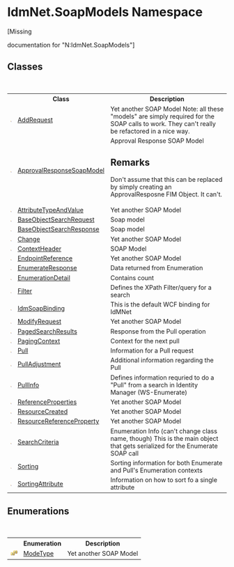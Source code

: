 # IdmNet.SoapModels Namespace
 

\[Missing <summary> documentation for "N:IdmNet.SoapModels"\]


## Classes
&nbsp;<table><tr><th></th><th>Class</th><th>Description</th></tr><tr><td>![Public class](media/pubclass.gif "Public class")</td><td><a href="T_IdmNet_SoapModels_AddRequest">AddRequest</a></td><td>
Yet another SOAP Model Note: all these "models" are simply required for the SOAP calls to work. They can't really be refactored in a nice way.</td></tr><tr><td>![Public class](media/pubclass.gif "Public class")</td><td><a href="T_IdmNet_SoapModels_ApprovalResponseSoapModel">ApprovalResponseSoapModel</a></td><td>
Approval Response SOAP Model 

## Remarks
Don't assume that this can be replaced by simply creating an ApprovalResposne FIM Object. It can't.</td></tr><tr><td>![Public class](media/pubclass.gif "Public class")</td><td><a href="T_IdmNet_SoapModels_AttributeTypeAndValue">AttributeTypeAndValue</a></td><td>
Yet another SOAP Model</td></tr><tr><td>![Public class](media/pubclass.gif "Public class")</td><td><a href="T_IdmNet_SoapModels_BaseObjectSearchRequest">BaseObjectSearchRequest</a></td><td>
Soap model</td></tr><tr><td>![Public class](media/pubclass.gif "Public class")</td><td><a href="T_IdmNet_SoapModels_BaseObjectSearchResponse">BaseObjectSearchResponse</a></td><td>
Soap model</td></tr><tr><td>![Public class](media/pubclass.gif "Public class")</td><td><a href="T_IdmNet_SoapModels_Change">Change</a></td><td>
Yet another SOAP Model</td></tr><tr><td>![Public class](media/pubclass.gif "Public class")</td><td><a href="T_IdmNet_SoapModels_ContextHeader">ContextHeader</a></td><td>
SOAP Model</td></tr><tr><td>![Public class](media/pubclass.gif "Public class")</td><td><a href="T_IdmNet_SoapModels_EndpointReference">EndpointReference</a></td><td>
Yet another SOAP Model</td></tr><tr><td>![Public class](media/pubclass.gif "Public class")</td><td><a href="T_IdmNet_SoapModels_EnumerateResponse">EnumerateResponse</a></td><td>
Data returned from Enumeration</td></tr><tr><td>![Public class](media/pubclass.gif "Public class")</td><td><a href="T_IdmNet_SoapModels_EnumerationDetail">EnumerationDetail</a></td><td>
Contains count</td></tr><tr><td>![Public class](media/pubclass.gif "Public class")</td><td><a href="T_IdmNet_SoapModels_Filter">Filter</a></td><td>
Defines the XPath Filter/query for a search</td></tr><tr><td>![Public class](media/pubclass.gif "Public class")</td><td><a href="T_IdmNet_SoapModels_IdmSoapBinding">IdmSoapBinding</a></td><td>
This is the default WCF binding for IdMNet</td></tr><tr><td>![Public class](media/pubclass.gif "Public class")</td><td><a href="T_IdmNet_SoapModels_ModifyRequest">ModifyRequest</a></td><td>
Yet another SOAP Model</td></tr><tr><td>![Public class](media/pubclass.gif "Public class")</td><td><a href="T_IdmNet_SoapModels_PagedSearchResults">PagedSearchResults</a></td><td>
Response from the Pull operation</td></tr><tr><td>![Public class](media/pubclass.gif "Public class")</td><td><a href="T_IdmNet_SoapModels_PagingContext">PagingContext</a></td><td>
Context for the next pull</td></tr><tr><td>![Public class](media/pubclass.gif "Public class")</td><td><a href="T_IdmNet_SoapModels_Pull">Pull</a></td><td>
Information for a Pull request</td></tr><tr><td>![Public class](media/pubclass.gif "Public class")</td><td><a href="T_IdmNet_SoapModels_PullAdjustment">PullAdjustment</a></td><td>
Additional information regarding the Pull</td></tr><tr><td>![Public class](media/pubclass.gif "Public class")</td><td><a href="T_IdmNet_SoapModels_PullInfo">PullInfo</a></td><td>
Defines information requried to do a "Pull" from a search in Identity Manager (WS-Enumerate)</td></tr><tr><td>![Public class](media/pubclass.gif "Public class")</td><td><a href="T_IdmNet_SoapModels_ReferenceProperties">ReferenceProperties</a></td><td>
Yet another SOAP Model</td></tr><tr><td>![Public class](media/pubclass.gif "Public class")</td><td><a href="T_IdmNet_SoapModels_ResourceCreated">ResourceCreated</a></td><td>
Yet another SOAP Model</td></tr><tr><td>![Public class](media/pubclass.gif "Public class")</td><td><a href="T_IdmNet_SoapModels_ResourceReferenceProperty">ResourceReferenceProperty</a></td><td>
Yet another SOAP Model</td></tr><tr><td>![Public class](media/pubclass.gif "Public class")</td><td><a href="T_IdmNet_SoapModels_SearchCriteria">SearchCriteria</a></td><td>
Enumeration Info (can't change class name, though) This is the main object that gets serialized for the Enumerate SOAP call</td></tr><tr><td>![Public class](media/pubclass.gif "Public class")</td><td><a href="T_IdmNet_SoapModels_Sorting">Sorting</a></td><td>
Sorting information for both Enumerate and Pull's Enumeration contexts</td></tr><tr><td>![Public class](media/pubclass.gif "Public class")</td><td><a href="T_IdmNet_SoapModels_SortingAttribute">SortingAttribute</a></td><td>
Information on how to sort fo a single attribute</td></tr></table>

## Enumerations
&nbsp;<table><tr><th></th><th>Enumeration</th><th>Description</th></tr><tr><td>![Public enumeration](media/pubenumeration.gif "Public enumeration")</td><td><a href="T_IdmNet_SoapModels_ModeType">ModeType</a></td><td>
Yet another SOAP Model</td></tr></table>&nbsp;
